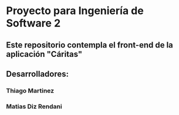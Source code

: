 # Proyecto para Ingeniería de Software 2

## Este repositorio contempla el front-end de la aplicación "Cáritas"

## Desarrolladores:
### Thiago Martinez
### Matias Diz Rendani
